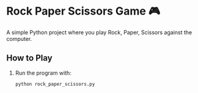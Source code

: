 # Rock Paper Scissors Game 🎮

A simple Python project where you play Rock, Paper, Scissors against the computer.

## How to Play
1. Run the program with:
   ```bash
   python rock_paper_scissors.py
